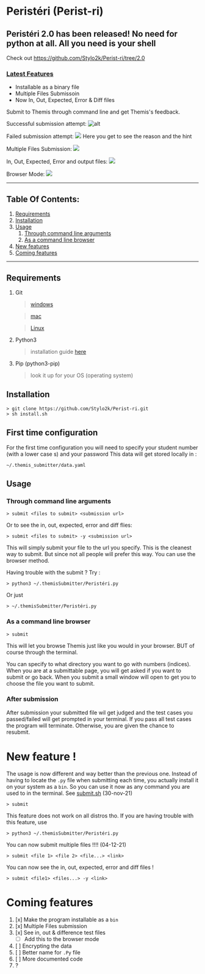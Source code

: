 # Peristéri (Perist-ri)

## Peristéri 2.0 has been released! No need for python at all. All you need is your shell
Check out https://github.com/Stylo2k/Perist-ri/tree/2.0



### [Latest Features](#new)
- Installable as a binary file
- Multiple Files Submissoin
- Now In, Out, Expected, Error & Diff files


Submit to Themis through command line and get Themis's feedback.

Successful submission attempt:
    ![][overview]

Failed submission attempt:
    ![][failed]
Here you get to see the reason and the hint

Multiple Files Submission:
    ![][multiple_files]

In, Out, Expected, Error and output files:
    ![][show_files]

Browser Mode:
    ![][browser]

---

## Table Of Contents:
1. [ Requirements ](#desc)
2. [ Installation ](#install)
3. [ Usage ](#usage)
    1. [Through command line arguments](#cmd)
    2. [As a command line browser](#browser)
4. [New features](#new)
4. [Coming features](#coming)

---


<a name="req"></a>
## Requirements
1. Git
    > [windows](https://git-scm.com/book/en/v2/Getting-Started-Installing-Git/#:~:text=Installing%20on%20Windows)

    > [mac](https://git-scm.com/book/en/v2/Getting-Started-Installing-Git#:~:text=com/download/linux.-,Installing%20on%20macOS,-There%20are%20several)

    > [Linux](https://git-scm.com/book/en/v2/Getting-Started-Installing-Git#:~:text=work%20just%20fine.-,Installing%20on%20Linux,-If%20you%20want)

2. Python3
    > installation guide [here](https://realpython.com/installing-python/)

3. Pip (python3-pip)
    > look it up for your OS (operating system)
<a name="install"></a>
## Installation

    > git clone https://github.com/Stylo2k/Perist-ri.git
    > sh install.sh

## First time configuration
For the first time configuration you will need to specify your student number (with a lower case s) and your password
This data will get stored locally in :

    ~/.themis_submitter/data.yaml

<a name="usage"></a>
## Usage
<a name="cmd"></a>
### Through command line arguments
    > submit <files to submit> <submission url>

Or to see the in, out, expected, error and diff flies:

    > submit <files to submit> -y <submission url>

This will simply submit your file to the url you specify. This is the cleanest way to submit. But since not all people will prefer this way. You can use the browser method.

Having trouble with the submit ? Try :

    > python3 ~/.themisSubmitter/Peristéri.py

Or just 

    > ~/.themisSubmitter/Peristéri.py

<a name="browser"></a>
### As a command line browser
    > submit
This will let you browse Themis just like you would in your browser. BUT of course through the terminal.

You can specify to what directory you want to go with numbers (indices). When you are at a submittable page, you will get asked if you want to submit or go back. When you submit a small window will open to get you to choose the file you want to submit.
<a name="after"></a>
### After submission

After submission your submitted file wil get judged and the test cases you passed/failed will get prompted in your terminal. If you pass all test cases the program will terminate. Otherwise, you are given the chance to resubmit.

<a name="new"></a>
# New feature !
The usage is now different and way better than the previous one. Instead of having to locate the `.py` file when submitting each time, you actually install it on your system as a `bin`. So you can use it now as any command you are used to in the terminal.
See [submit.sh](submit.sh) (30-nov-21)

    > submit
This feature does not work on all distros tho. If you are having trouble with this feature, use
    
    > python3 ~/.themisSubmitter/Peristéri.py

You can now submit multiple files !!!! (04-12-21)

    > submit <file 1> <file 2> <file...> <link>

You can now see the in, out, expected, error and diff files !

    > submit <file1> <files...> -y <link>

<a name="coming"></a>
# Coming features

1. [x] Make the program installable as a `bin`
2. [x] Multiple Files submission
3. [x] See in, out & difference test files
    - [ ] Add this to the browser mode
4. [ ] Encrypting the data
5. [ ] Better name for `.Py` file
6. [ ] More documented code
7. ?

[overview]: resources/Screenshot.png "alt"
[failed]: resources/failed.png
[browser]: resources/browser_mode.png
[multiple_files]: resources/mFiles.png
[show_files]: resources/show_files.png
